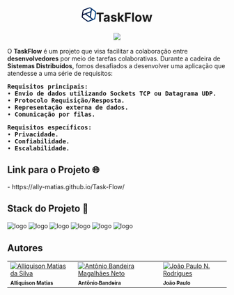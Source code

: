 <div style="text-align: center;"> <h1 align="center"><img src="Front-End/assets/img/logoReadme.png" alt="logo" width="33" height="33">TaskFlow</h1>
<p align="center">
<img src="http://img.shields.io/static/v1?label=STATUS&message=EM%20DESENVOLVIMENTO&color=GREEN&style=for-the-badge"/>
</p>
</div>
O <b>TaskFlow</b> é um projeto que visa facilitar a colaboração entre <b>desenvolvedores</b> por meio de tarefas colaborativas. Durante a cadeira de <b>Sistemas Distribuídos</b>, fomos desafiados a desenvolver uma aplicação que atendesse a uma série de requisitos:
<pre>
<b>Requisitos principais:</b>
&#x2022 <b>Envio de dados utilizando Sockets TCP ou Datagrama UDP.</b>
&#x2022 <b>Protocolo Requisição/Resposta.</b>
&#x2022 <b>Representação externa de dados.</b>
&#x2022 <b>Comunicação por filas.</b>
</pre>
<pre>
<b>Requisitos específicos:</b>
&#x2022 <b>Privacidade.</b>
&#x2022 <b>Confiabilidade.</b>
&#x2022 <b>Escalabilidade.</b>
</pre>
<h2>Link para o Projeto 🌐</h2>
<div style="display: inline_block">
- https://ally-matias.github.io/Task-Flow/
</div>
<h2>Stack do Projeto 🚀</h2>
<div style="display: inline_block">
<img align="center" alt="logo" height="45" width="45" src="https://cdn.jsdelivr.net/gh/devicons/devicon/icons/html5/html5-plain.svg" />
<img align="center" alt="logo" height="45" width="45" src="https://cdn.jsdelivr.net/gh/devicons/devicon/icons/css3/css3-plain.svg" />
<img align="center" alt="logo" height="45" width="45" src="https://cdn.jsdelivr.net/gh/devicons/devicon/icons/javascript/javascript-plain.svg" />
<img align="center" alt="logo" height="45" width="45" src="https://cdn.jsdelivr.net/gh/devicons/devicon/icons/nodejs/nodejs-original.svg"/>
<img align="center" alt="logo" height="45" width="45" src="https://cdn.jsdelivr.net/gh/devicons/devicon/icons/express/express-original.svg"/>
<img align="center" alt="logo" height="45" width="45" src="https://cdn.jsdelivr.net/gh/devicons/devicon/icons/mongodb/mongodb-original-wordmark.svg"/>
</div>
<h2>Autores</h2>
<div>
<table>
  <tr>
    <td>
      <a href="https://github.com/Ally-Matias">
        <img src="https://avatars.githubusercontent.com/u/98532868?v=4" alt="Alliquison Matias da Silva" width="100px">
        <br>
        <sub><b>Alliquison Matias</b></sub>
      </a>
    </td>
    <td>
      <a href="https://github.com/bandeirapk">
        <img src="https://avatars.githubusercontent.com/u/85970097?v=4" alt="Antônio Bandeira Magalhães Neto" width="100px">
        <br>
        <sub><b>Antônio Bandeira</b></sub>
      </a>
    </td>
    <td>
      <a href="https://github.com/joaopaulonr">
        <img src="https://avatars.githubusercontent.com/u/106177735?v=4" alt="João Paulo N. Rodrigues" width="100px">
        <br>
        <sub><b>João Paulo</b></sub>
      </a>
    </td>
  </tr>
</table>
</div>
